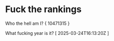 # Fuck the rankings

Who the hell am I?
{ 10471315 }

What fucking year is it?
[ 2025-03-24T16:13:20Z ]
